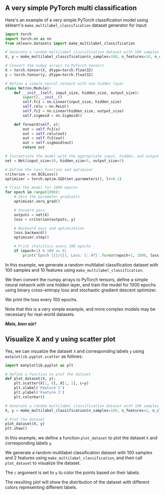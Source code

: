 ## A very simple PyTorch multi classification

Here's an example of a very simple PyTorch classification model using sklearn's `make_multilabel_classification` dataset generator for input:

```python
import torch
import torch.nn as nn
from sklearn.datasets import make_multilabel_classification

# Generate a random multilabel classification dataset with 100 samples and 10 features
X, y = make_multilabel_classification(n_samples=100, n_features=10, n_classes=5)

# Convert the numpy arrays to PyTorch tensors
X = torch.tensor(X, dtype=torch.float32)
y = torch.tensor(y, dtype=torch.float32)

# Define a simple neural network with one hidden layer
class Net(nn.Module):
    def __init__(self, input_size, hidden_size, output_size):
        super().__init__()
        self.fc1 = nn.Linear(input_size, hidden_size)
        self.relu = nn.ReLU()
        self.fc2 = nn.Linear(hidden_size, output_size)
        self.sigmoid = nn.Sigmoid()

    def forward(self, x):
        out = self.fc1(x)
        out = self.relu(out)
        out = self.fc2(out)
        out = self.sigmoid(out)
        return out

# Instantiate the model with the appropriate input, hidden, and output sizes
net = Net(input_size=10, hidden_size=5, output_size=5)

# Define the loss function and optimizer
criterion = nn.BCELoss()
optimizer = torch.optim.SGD(net.parameters(), lr=0.1)

# Train the model for 1000 epochs
for epoch in range(1000):
    # Zero the parameter gradients
    optimizer.zero_grad()

    # Forward pass
    outputs = net(X)
    loss = criterion(outputs, y)

    # Backward pass and optimization
    loss.backward()
    optimizer.step()

    # Print statistics every 100 epochs
    if (epoch+1) % 100 == 0:
        print('Epoch [{}/{}], Loss: {:.4f}'.format(epoch+1, 1000, loss.item()))
```

In this example, we generate a random multilabel classification dataset with 100 samples and 10 features using `make_multilabel_classification`.

We then convert the numpy arrays to PyTorch tensors, define a simple neural network with one hidden layer, and train the model for 1000 epochs using binary cross-entropy loss and stochastic gradient descent optimizer.

We print the loss every 100 epochs.

Note that this is a very simple example, and more complex models may be necessary for real-world datasets.

***Mais, bien sûr!***


## Visualize X and y using scatter plot

Yes, we can visualize the dataset `X` and corresponding labels `y` using `matplotlib.pyplot.scatter` as follows:

```python
import matplotlib.pyplot as plt

# Define a function to plot the dataset
def plot_dataset(X, y):
    plt.scatter(X[:, 0], X[:, 1], c=y)
    plt.xlabel('Feature 1')
    plt.ylabel('Feature 2')
    plt.colorbar()

# Generate a random multilabel classification dataset with 100 samples and 2 features
X, y = make_multilabel_classification(n_samples=100, n_features=2, n_classes=3)

# Plot the dataset
plot_dataset(X, y)
plt.show()
```

In this example, we define a function `plot_dataset` to plot the dataset `X` and corresponding labels `y`.

We generate a random multilabel classification dataset with 100 samples and 2 features using `make_multilabel_classification`, and then call `plot_dataset` to visualize the dataset.

The `c` argument is set to `y` to color the points based on their labels.

The resulting plot will show the distribution of the dataset with different colors representing different labels.

<br>
